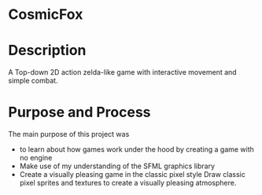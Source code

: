 # CosmicFox

# Description
A Top-down 2D action zelda-like game with interactive movement and simple combat.

# Purpose and Process

The main purpose of this project was
- to learn about how games work under the hood by 
creating a game with no engine
- Make use of my understanding of the SFML graphics library
- Create a visually pleasing game in the classic pixel style Draw classic pixel sprites and textures to create a visually pleasing atmosphere.
 







